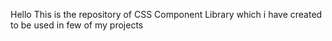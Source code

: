 Hello
This is the repository of CSS Component Library which i have created to be used in few of my projects

